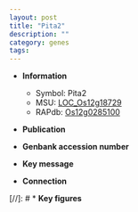 ```yaml
---
layout: post
title: "Pita2"
description: ""
category: genes
tags: 
---
```


* **Information**  
    + Symbol: Pita2  
    + MSU: [LOC_Os12g18729](http://rice.uga.edu/cgi-bin/ORF_infopage.cgi?orf=LOC_Os12g18729)  
    + RAPdb: [Os12g0285100](http://rapdb.dna.affrc.go.jp/viewer/gbrowse_details/irgsp1?name=Os12g0285100)  

* **Publication**  

* **Genbank accession number**  

* **Key message**  

* **Connection**  

[//]: # * **Key figures**  


